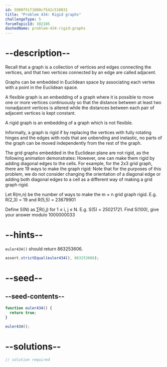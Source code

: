 ```yaml
---
id: 5900f51f1000cf542c510031
title: "Problem 434: Rigid graphs"
challengeType: 5
forumTopicId: 302105
dashedName: problem-434-rigid-graphs
---
```


# --description--

Recall that a graph is a collection of vertices and edges connecting the vertices, and that two vertices connected by an edge are called adjacent.

Graphs can be embedded in Euclidean space by associating each vertex with a point in the Euclidean space.

A flexible graph is an embedding of a graph where it is possible to move one or more vertices continuously so that the distance between at least two nonadjacent vertices is altered while the distances between each pair of adjacent vertices is kept constant.

A rigid graph is an embedding of a graph which is not flexible.

Informally, a graph is rigid if by replacing the vertices with fully rotating hinges and the edges with rods that are unbending and inelastic, no parts of the graph can be moved independently from the rest of the graph.

The grid graphs embedded in the Euclidean plane are not rigid, as the following animation demonstrates: However, one can make them rigid by adding diagonal edges to the cells. For example, for the 2x3 grid graph, there are 19 ways to make the graph rigid: Note that for the purposes of this problem, we do not consider changing the orientation of a diagonal edge or adding both diagonal edges to a cell as a different way of making a grid graph rigid.

Let R(m,n) be the number of ways to make the m × n grid graph rigid. E.g. R(2,3) = 19 and R(5,5) = 23679901

Define S(N) as ∑R(i,j) for 1 ≤ i, j ≤ N. E.g. S(5) = 25021721. Find S(100), give your answer modulo 1000000033

# --hints--

`euler434()` should return 863253606.

```js
assert.strictEqual(euler434(), 863253606);
```

# --seed--

## --seed-contents--

```js
function euler434() {
  return true;
}

euler434();
```

# --solutions--

```js
// solution required
```
